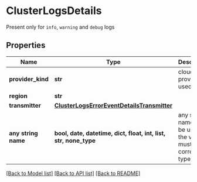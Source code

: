 # ClusterLogsDetails

Present only for `info`, `warning` and `debug` logs

## Properties
Name | Type | Description | Notes
------------ | ------------- | ------------- | -------------
**provider_kind** | **str** | cloud provider used | [optional] 
**region** | **str** |  | [optional] 
**transmitter** | [**ClusterLogsErrorEventDetailsTransmitter**](ClusterLogsErrorEventDetailsTransmitter.md) |  | [optional] 
**any string name** | **bool, date, datetime, dict, float, int, list, str, none_type** | any string name can be used but the value must be the correct type | [optional]

[[Back to Model list]](../README.md#documentation-for-models) [[Back to API list]](../README.md#documentation-for-api-endpoints) [[Back to README]](../README.md)


